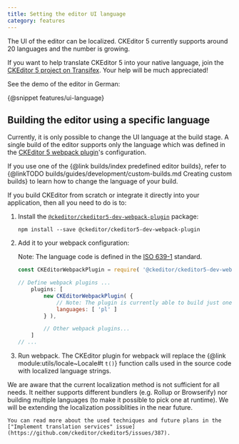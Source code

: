 ```yaml
---
title: Setting the editor UI language
category: features
---
```


The UI of the editor can be localized. CKEditor 5 currently supports around 20 languages and the number is growing.

If you want to help translate CKEditor 5 into your native language, join the [CKEditor 5 project on Transifex](https://www.transifex.com/ckeditor/ckeditor5/). Your help will be much appreciated!

See the demo of the editor in German:

{@snippet features/ui-language}

## Building the editor using a specific language

Currently, it is only possible to change the UI language at the build stage. A single build of the editor supports only the language which was defined in the [CKEditor 5 webpack plugin](https://www.npmjs.com/package/@ckeditor/ckeditor5-dev-webpack-plugin)'s configuration.

If you use one of the {@link builds/index predefined editor builds}, refer to {@linkTODO builds/guides/development/custom-builds.md Creating custom builds} to learn how to change the language of your build.

If you build CKEditor from scratch or integrate it directly into your application, then all you need to do is to:

1. Install the [`@ckeditor/ckeditor5-dev-webpack-plugin`](https://www.npmjs.com/package/@ckeditor/ckeditor5-dev-webpack-plugin) package:

	```
	npm install --save @ckeditor/ckeditor5-dev-webpack-plugin
	```

2. Add it to your webpack configuration:

	Note: The language code is defined in the [ISO 639-1](https://en.wikipedia.org/wiki/ISO_639-1) standard.

	```js
	const CKEditorWebpackPlugin = require( '@ckeditor/ckeditor5-dev-webpack-plugin' );

	// Define webpack plugins ...
		plugins: [
			new CKEditorWebpackPlugin( {
				// Note: The plugin is currently able to build just one language at a time.
				languages: [ 'pl' ]
			} ),

			// Other webpack plugins...
		]
	// ...
	```

3. Run webpack. The CKEditor plugin for webpack will replace the {@link module:utils/locale~Locale#t `t()`} function calls used in the source code with localized language strings.

<info-box>
	We are aware that the current localization method is not sufficient for all needs. It neither supports different bundlers (e.g. Rollup or Browserify) nor building multiple languages (to make it possible to pick one at runtime). We will be extending the localization possiblities in the near future.

	You can read more about the used techniques and future plans in the ["Implement translation services" issue](https://github.com/ckeditor/ckeditor5/issues/387).
</info-box>
